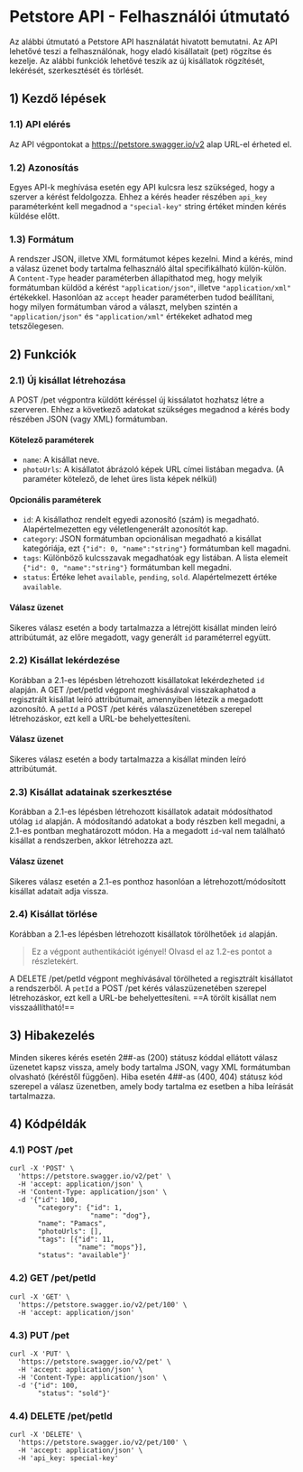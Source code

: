 # Petstore API - Felhasználói útmutató
Az alábbi útmutató a Petstore API használatát hivatott bemutatni. Az API lehetővé teszi a felhasználónak, hogy eladó kisállatait (pet) rögzítse és kezelje. Az alábbi funkciók lehetővé teszik az új kisállatok rögzítését, lekérését, szerkesztését és törlését.

## 1) Kezdő lépések

### 1.1) API elérés
Az API végpontokat a https://petstore.swagger.io/v2 alap URL-el érheted el.

### 1.2) Azonosítás
Egyes API-k meghívása esetén egy API kulcsra lesz szükséged, hogy a szerver a kérést feldolgozza. Ehhez a kérés header részében `api_key` paraméterként kell megadnod a `"special-key"` string értéket minden kérés küldése előtt.

### 1.3) Formátum
A rendszer JSON, illetve XML formátumot képes kezelni. Mind a kérés, mind a válasz üzenet body tartalma felhasználó által specifikálható külön-külön. A `Content-Type` header paraméterben állapíthatod meg, hogy melyik formátumban küldöd a kérést `"application/json"`, illetve `"application/xml"` értékekkel. Hasonlóan az `accept` header paraméterben tudod beállítani, hogy milyen formátumban várod a választ, melyben szintén a `"application/json"` és `"application/xml"` értékeket adhatod meg tetszőlegesen.

## 2) Funkciók
### 2.1) Új kisállat létrehozása
A POST /pet végpontra küldött kéréssel új kissálatot hozhatsz létre a szerveren. Ehhez a következő adatokat szükséges megadnod a kérés body részében JSON (vagy XML) formátumban.

#### Kötelező paraméterek
 - `name`: A kisállat neve.
 - `photoUrls`: A kisállatot ábrázoló képek URL címei listában megadva. (A paraméter kötelező, de lehet üres lista képek nélkül)

#### Opcionális paraméterek
 - `id`: A kisállathoz rendelt egyedi azonosító (szám) is megadható. Alapértelmezetten egy véletlengenerált azonosítót kap.
 - `category`: JSON formátumban opcionálisan megadható a kisállat kategóriája, ezt `{"id": 0, "name":"string"}` formátumban kell magadni.
 - `tags`: Különböző kulcsszavak megadhatóak egy listában. A lista elemeit `{"id": 0, "name":"string"}` formátumban kell megadni.
 - `status`: Értéke lehet `available`, `pending`, `sold`. Alapértelmezett értéke `available`.

#### Válasz üzenet
Sikeres válasz esetén a body tartalmazza a létrejött kisállat minden leíró attribútumát, az előre megadott, vagy generált `id` paraméterrel együtt.

### 2.2) Kisállat lekérdezése
Korábban a 2.1-es lépésben létrehozott kisállatokat lekérdezheted `id` alapján. 
A GET /pet/petId végpont meghívásával visszakaphatod a regisztrált kisállat leíró attribútumait, amennyiben létezik a megadott azonosító. A `petId` a POST /pet kérés válaszüzenetében szerepel létrehozáskor, ezt kell a URL-be behelyettesíteni.

#### Válasz üzenet
Sikeres válasz esetén a body tartalmazza a kisállat minden leíró attribútumát.

### 2.3) Kisállat adatainak szerkesztése
Korábban a 2.1-es lépésben létrehozott kisállatok adatait módosíthatod utólag `id` alapján.
A módosítandó adatokat a body részben kell megadni, a 2.1-es pontban meghatározott módon. Ha a megadott `id`-val nem található kisállat a rendszerben, akkor létrehozza azt.

#### Válasz üzenet
Sikeres válasz esetén a 2.1-es ponthoz hasonlóan a létrehozott/módosított kisállat adatait adja vissza.

### 2.4) Kisállat törlése
Korábban a 2.1-es lépésben létrehozott kisállatok törölhetőek `id` alapján.
> Ez a végpont authentikációt igényel! Olvasd el az 1.2-es pontot a részletekért.

A DELETE /pet/petId végpont meghívásával törölheted a regisztrált kisállatot a rendszerből. A `petId` a POST /pet kérés válaszüzenetében szerepel létrehozáskor, ezt kell a URL-be behelyettesíteni.
==A törölt kisállat nem visszaállítható!==

## 3) Hibakezelés
Minden sikeres kérés esetén 2##-as (200) státusz kóddal ellátott válasz üzenetet kapsz vissza, amely body tartalma JSON, vagy XML formátumban olvasható (kéréstől függően). Hiba esetén 4##-as (400, 404) státusz kód szerepel a válasz üzenetben, amely body tartalma ez esetben a hiba leírását tartalmazza.

## 4) Kódpéldák
### 4.1) POST /pet
```curl
curl -X 'POST' \
  'https://petstore.swagger.io/v2/pet' \
  -H 'accept: application/json' \
  -H 'Content-Type: application/json' \
  -d '{"id": 100,
       "category": {"id": 1,
                    "name": "dog"},
       "name": "Pamacs",
       "photoUrls": [],
       "tags": [{"id": 11,
                 "name": "mops"}],
       "status": "available"}'
```

### 4.2) GET /pet/petId
```curl
curl -X 'GET' \
  'https://petstore.swagger.io/v2/pet/100' \
  -H 'accept: application/json'
```

### 4.3) PUT /pet
```curl
curl -X 'PUT' \
  'https://petstore.swagger.io/v2/pet' \
  -H 'accept: application/json' \
  -H 'Content-Type: application/json' \
  -d '{"id": 100,
       "status": "sold"}'
```

### 4.4) DELETE /pet/petId
```curl
curl -X 'DELETE' \
  'https://petstore.swagger.io/v2/pet/100' \
  -H 'accept: application/json' \
  -H 'api_key: special-key'
```